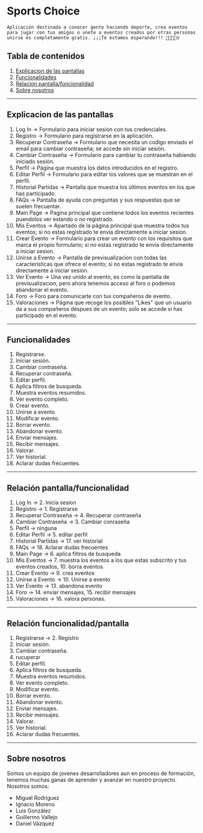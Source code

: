 # Sports Choice
``
Aplicación destinada a conocer gente haciendo deporte, crea eventos para jugar con tus amigos o unete a eventos creados por otras personas unirse es completamente gratis.
¡¡¡Te estamos esperando!!! 💪🏼🚴🏽‍♀️
``

## Tabla de contenidos
1. [Explicacion de las pantallas](#Explicacion_de_las_pantallas)
2. [Funcionalidades](#Funcionalidades)
3. [Relacion pantalla/funcionalidad](#Relación_pantalla/funcionalidad)
6. [Sobre nosotros](#Sobre_nosotros)

*** 
## Explicacion de las pantallas
1. Log In -> Formulario para iniciar sesion con tus credenciales.
2. Registro -> Formulario para registrarse en la aplicación.
3. Recuperar Contraseña -> Formulario que necesita un codígo enviado el email para cambiar contraseña; se accede sin iniciar sesión.
4. Cambiar Contraseña -> Formulario para cambiar tu contraseña habiendo iniciado sesión.
5. Perfil -> Página que muestra los datos introducidos en el registro.
6. Editar Perfil -> Formulario para editar los valores que se muestran en el perfil.
7. Historial Partidas -> Pantalla que muestra los últimos eventos en los que has participado.
8. FAQs -> Pantalla de ayuda con preguntas y sus respuestas que se suelen frecuentar.
9. Main Page -> Pagina principal que contiene todos los eventos recientes puendolos ver estando o no registrado.
10. Mis Eventos -> Apartado de la página principal que muestra todos tus eventos; si no estas registrado te envia directamente a iniciar sesion.
11. Crear Evento -> Formulario para crear un evento con los requisitos que marca el propio formulario; si no estas registrado te envia directamente a iniciar sesion.
12. Unirse a Evento -> Pantalla de previsualizacion con todas las caracteristicas que ofrece el evento; si no estas registrado te envia directamente a iniciar sesion.
13. Ver Evento -> Una vez unido al evento, es como la pantalla de previsualizacion, pero ahora tenemos acceso al foro o podemos abandonar el evento. 
14. Foro -> Foro para comunicarte con tus compañeros de evento.
15. Valoraciones -> Página que recoge los posibles "Likes" que un usuario da a sus compañeros déspues de un evento; solo se accede si has participado en el evento.
***
## Funcionalidades
1. Registrarse.
2. Iniciar sesión.
3. Cambiar contraseña.
4. Recuperar contraseña.
5. Editar perfil.
6. Aplica filtros de busqueda.
7. Muestra eventos resumidos.
8. Ver evento completo.
9. Crear evento.
10. Unirse a evento
11. Modificar evento.
12. Borrar evento.
13. Abandonar evento.
14. Enviar mensajes.
15. Recibir mensajes.
16. Valorar.
17. Ver historial.
18. Aclarar dudas frecuentes.
***
## Relación pantalla/funcionalidad
1. Log In -> 2. Inicia sesion
2. Registro -> 1. Registrarse
3. Recuperar Contraseña -> 4. Recuperar contraseña
4. Cambiar Contraseña -> 3. Cambiar conraseña
5. Perfil -> ninguna 
6. Editar Perfil -> 5. editar perfil
7. Historial Partidas -> 17. ver historial
8. FAQs -> 18. Aclarar dudas frecuentes
9. Main Page -> 6. aplica filtros de busqueda
10. Mis Eventos -> 7. muestra los eventos a los que estas subscrito y tus eventos creados, 10. borra eventos
11. Crear Evento -> 9. crea eventos
12. Unirse a Evento -> 10. Unirse a evento
13. Ver Evento -> 13. abandona evento
14. Foro -> 14. enviar mensajes, 15. recibir mensajes
15. Valoraciones -> 16. valora personas.
***
## Relación funcionalidad/pantalla
1. Registrarse -> 2. Registro
2. Iniciar sesión.
3. Cambiar contraseña. 
4. rucuperar 
5. Editar perfil.
6. Aplica filtros de busqueda.
7. Muestra eventos resumidos.
8. Ver evento completo.
9. Modificar evento.
10. Borrar evento.
11. Abandonar evento.
12. Enviar mensajes.
13. Recibir mensajes.
14. Valorar.
15. Ver historial.
16. Aclarar dudas frecuentes.

***
## Sobre nosotros
Somos un equipo de jovenes desarrolladores aun en proceso de formación, tenemos muchas ganas de aprender y avanzar en nuestro proyecto.
Nosotros somos:
 * Miguel Rodríguez
 * Ignacio Moreno
 * Luis González
 * Guillermo Vallejo
 * Daniel Vázquez
